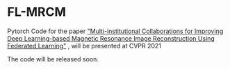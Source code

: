 # FL-MRCM

Pytorch Code for the paper ["Multi-institutional Collaborations for Improving Deep Learning-based Magnetic
Resonance Image Reconstruction Using Federated Learning"](https://arxiv.org/abs/2006.14761) , will be presented at CVPR 2021

The code will be released soon.
